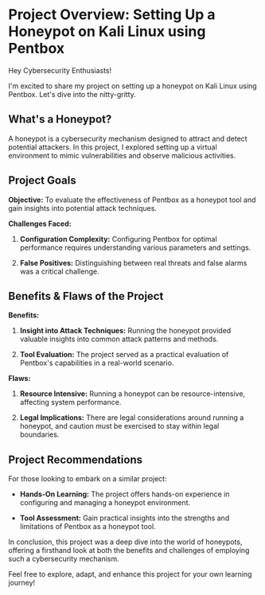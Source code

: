 # Project Overview: Setting Up a Honeypot on Kali Linux using Pentbox

Hey Cybersecurity Enthusiasts!

I'm excited to share my project on setting up a honeypot on Kali Linux using Pentbox. Let's dive into the nitty-gritty.

## What's a Honeypot?

A honeypot is a cybersecurity mechanism designed to attract and detect potential attackers. In this project, I explored setting up a virtual environment to mimic vulnerabilities and observe malicious activities.

## Project Goals

**Objective:** To evaluate the effectiveness of Pentbox as a honeypot tool and gain insights into potential attack techniques.

**Challenges Faced:**

1. **Configuration Complexity:** Configuring Pentbox for optimal performance requires understanding various parameters and settings.
  
2. **False Positives:** Distinguishing between real threats and false alarms was a critical challenge.

## Benefits & Flaws of the Project

**Benefits:**

1. **Insight into Attack Techniques:** Running the honeypot provided valuable insights into common attack patterns and methods.
  
2. **Tool Evaluation:** The project served as a practical evaluation of Pentbox's capabilities in a real-world scenario.

**Flaws:**

1. **Resource Intensive:** Running a honeypot can be resource-intensive, affecting system performance.

2. **Legal Implications:** There are legal considerations around running a honeypot, and caution must be exercised to stay within legal boundaries.

## Project Recommendations

For those looking to embark on a similar project:

- **Hands-On Learning:** The project offers hands-on experience in configuring and managing a honeypot environment.
  
- **Tool Assessment:** Gain practical insights into the strengths and limitations of Pentbox as a honeypot tool.

In conclusion, this project was a deep dive into the world of honeypots, offering a firsthand look at both the benefits and challenges of employing such a cybersecurity mechanism.

Feel free to explore, adapt, and enhance this project for your own learning journey!

